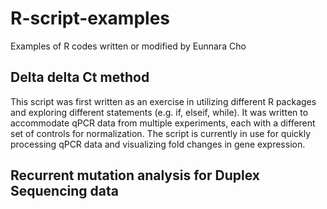 # R-script-examples
Examples of R codes written or modified by Eunnara Cho

## Delta delta Ct method
This script was first written as an exercise in utilizing different R packages and exploring different statements (e.g. if, elseif, while). It was written to accommodate qPCR data from multiple experiments, each with a different set of controls for normalization.
The script is currently in use for quickly processing qPCR data and visualizing fold changes in gene expression. 

## Recurrent mutation analysis for Duplex Sequencing data

